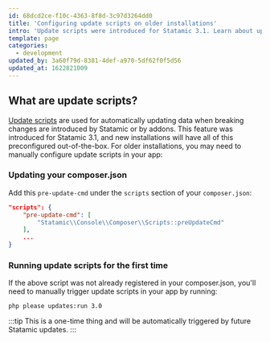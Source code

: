 ```yaml
---
id: 68dcd2ce-f10c-4363-8f8d-3c97d3264dd0
title: 'Configuring update scripts on older installations'
intro: 'Update scripts were introduced for Statamic 3.1. Learn about update scripts and how to configure them on older Statamic installations.'
template: page
categories:
  - development
updated_by: 3a60f79d-8381-4def-a970-5df62f0f5d56
updated_at: 1622821009
---
```

## What are update scripts?

[Update scripts](/extending/addons#update-scripts) are used for automatically updating data when breaking changes are introduced by Statamic or by addons. This feature was introduced for Statamic 3.1, and new installations will have all of this preconfigured out-of-the-box. For older installations, you may need to manually configure update scripts in your app:

### Updating your composer.json

Add this `pre-update-cmd` under the `scripts` section of your `composer.json`:

``` json
"scripts": {
    "pre-update-cmd": [
        "Statamic\\Console\\Composer\\Scripts::preUpdateCmd"
    ],
    ...
}
```

### Running update scripts for the first time

If the above script was not already registered in your composer.json, you'll need to manually trigger update scripts in your app by running:

``` shell
php please updates:run 3.0
```

:::tip
This is a one-time thing and will be automatically triggered by future Statamic updates.
:::
